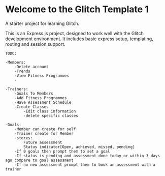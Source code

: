 Welcome to the Glitch Template 1
================================

A starter project for learning Glitch.

This is an Express.js project, designed to work well with the Glitch development environment.
It includes basic express setup, templating, routing and session support.


    TODO:

    -Members:
        -Delete account
        -Trends
        -View Fitness Programmes
        -

    -Trainers:
        -Goals To Members
        -Add Fitness Programmes
        -Have Assessment Schedule
        -Create Classes
            -Edit class information
            -delete specific classes

    -Goals:
        -Member can create for self
        -Trainer create for Member
        -stores:
            Future assessment
            Status indicator[Open, achieved, missed, pending]
        -If 0 goals then prompt them to set a goal
        -If status is pending and assessment done today or within 3 days ago compare to goal assessment
        -If no new assessment prompt them to book an assessment with a trainer